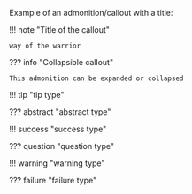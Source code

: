 Example of an admonition/callout with a title:

!!! note "Title of the callout"
    
    way of the warrior

??? info "Collapsible callout"

    This admonition can be expanded or collapsed

!!! tip "tip type"

??? abstract "abstract type"

!!! success "success type"

??? question "question type"

!!! warning "warning type"

??? failure "failure type"
